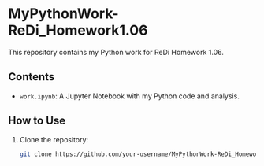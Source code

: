 # MyPythonWork-ReDi_Homework1.06

This repository contains my Python work for ReDi Homework 1.06.

## Contents

- `work.ipynb`: A Jupyter Notebook with my Python code and analysis.

## How to Use

1. Clone the repository:
   ```sh
   git clone https://github.com/your-username/MyPythonWork-ReDi_Homework1.06.git
